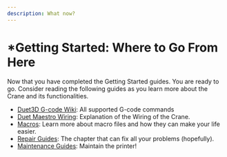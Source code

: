 ```yaml
---
description: What now?
---
```


# \*Getting Started: Where to Go From Here

Now that you have completed the Getting Started guides. You are ready to go. Consider reading the following guides as you learn more about the Crane and its functionalities.

* [Duet3D G-code Wiki](https://duet3d.dozuki.com/Wiki/Gcode): All supported G-code commands
* [Duet Maestro Wiring](https://promega.printm3d.com/~/edit/drafts/-LHJUCJ_8YzW4nrKjE3M/electrical-guides/duet-maestro-wiring): Explanation of the Wiring of the Crane.
* [Macros](https://promega.printm3d.com/~/edit/drafts/-LHJUCJ_8YzW4nrKjE3M/firmware-guides/macros): Learn more about macro files and how they can make your life easier.
* [Repair Guides](https://promega.printm3d.com/~/edit/drafts/-LHJUCJ_8YzW4nrKjE3M/repair-guides): The chapter that can fix all your problems \(hopefully\).
* [Maintenance Guides](https://promega.printm3d.com/~/edit/drafts/-LHJUCJ_8YzW4nrKjE3M/maintenance-guides): Maintain the printer!


